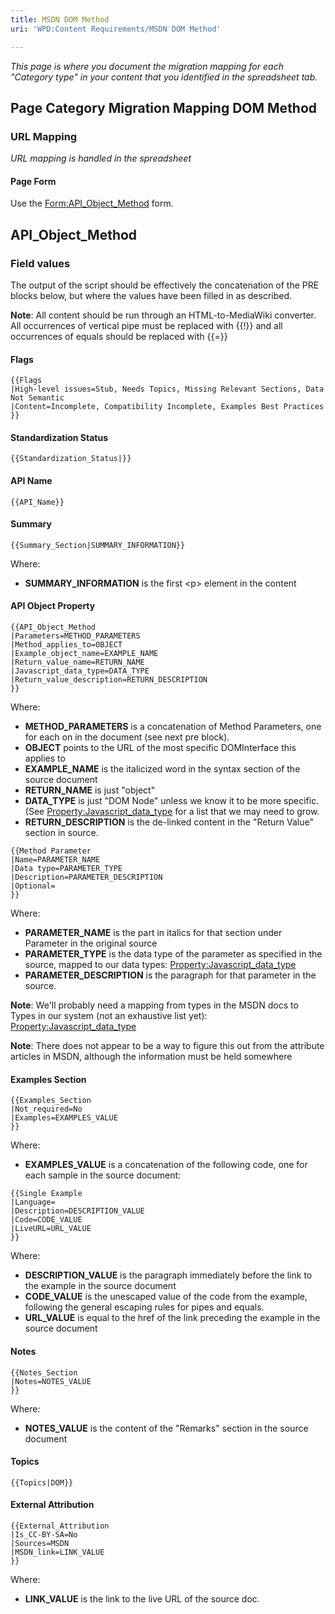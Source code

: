 ```yaml
---
title: MSDN DOM Method
uri: 'WPD:Content Requirements/MSDN DOM Method'

---
```

*This page is where you document the migration mapping for each "Category type" in your content that you identified in the spreadsheet tab.*

## Page Category Migration Mapping DOM Method

### URL Mapping

*URL mapping is handled in the spreadsheet*

#### Page Form

Use the [Form:API\_Object\_Method](/Form:API_Object_Method) form.

## API\_Object\_Method

### Field values

The output of the script should be effectively the concatenation of the PRE blocks below, but where the values have been filled in as described.

**Note**: All content should be run through an HTML-to-MediaWiki converter. All occurrences of vertical pipe must be replaced with {{!}} and all occurrences of equals should be replaced with {{=}}

#### Flags

    {{Flags
    |High-level issues=Stub, Needs Topics, Missing Relevant Sections, Data Not Semantic
    |Content=Incomplete, Compatibility Incomplete, Examples Best Practices
    }}

#### Standardization Status

    {{Standardization_Status|}}

#### API Name

    {{API_Name}}

#### Summary

    {{Summary_Section|SUMMARY_INFORMATION}}

Where:

-   **SUMMARY\_INFORMATION** is the first \<p\> element in the content

#### API Object Property

    {{API_Object_Method
    |Parameters=METHOD_PARAMETERS
    |Method_applies_to=OBJECT
    |Example_object_name=EXAMPLE_NAME
    |Return_value_name=RETURN_NAME
    |Javascript_data_type=DATA_TYPE
    |Return_value_description=RETURN_DESCRIPTION
    }}

Where:

-   **METHOD\_PARAMETERS** is a concatenation of Method Parameters, one for each on in the document (see next pre block).
-   **OBJECT** points to the URL of the most specific DOMInterface this applies to
-   **EXAMPLE\_NAME** is the italicized word in the syntax section of the source document
-   **RETURN\_NAME** is just "object"
-   **DATA\_TYPE** is just "DOM Node" unless we know it to be more specific. (See [Property:Javascript\_data\_type](/Property:Javascript_data_type) for a list that we may need to grow.
-   **RETURN\_DESCRIPTION** is the de-linked content in the "Return Value" section in source.

<!-- -->

    {{Method Parameter
    |Name=PARAMETER_NAME
    |Data type=PARAMETER_TYPE
    |Description=PARAMETER_DESCRIPTION
    |Optional=
    }}

Where:

-   **PARAMETER\_NAME** is the part in italics for that section under Parameter in the original source
-   **PARAMETER\_TYPE** is the data type of the parameter as specified in the source, mapped to our data types: [Property:Javascript\_data\_type](/Property:Javascript_data_type)
-   **PARAMETER\_DESCRIPTION** is the paragraph for that parameter in the source.

**Note**: We'll probably need a mapping from types in the MSDN docs to Types in our system (not an exhaustive list yet): [Property:Javascript\_data\_type](/Property:Javascript_data_type)

**Note**: There does not appear to be a way to figure this out from the attribute articles in MSDN, although the information must be held somewhere

#### Examples Section

    {{Examples_Section
    |Not_required=No
    |Examples=EXAMPLES_VALUE
    }}

Where:

-   **EXAMPLES\_VALUE** is a concatenation of the following code, one for each sample in the source document:

<!-- -->

    {{Single Example
    |Language=
    |Description=DESCRIPTION_VALUE
    |Code=CODE_VALUE
    |LiveURL=URL_VALUE
    }}

Where:

-   **DESCRIPTION\_VALUE** is the paragraph immediately before the link to the example in the source document
-   **CODE\_VALUE** is the unescaped value of the code from the example, following the general escaping rules for pipes and equals.
-   **URL\_VALUE** is equal to the href of the link preceding the example in the source document

#### Notes

    {{Notes_Section
    |Notes=NOTES_VALUE
    }}

Where:

-   **NOTES\_VALUE** is the content of the "Remarks" section in the source document

#### Topics

    {{Topics|DOM}}

#### External Attribution

    {{External_Attribution
    |Is_CC-BY-SA=No
    |Sources=MSDN
    |MSDN_link=LINK_VALUE
    }}

Where:

-   **LINK\_VALUE** is the link to the live URL of the source doc.
